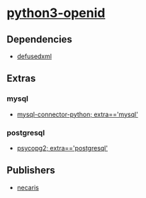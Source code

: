 # [python3-openid](https://pypi.org/project/python3-openid)

## Dependencies
- [defusedxml](packages/d/defusedxml.md)


## Extras

### mysql
- [mysql-connector-python; extra=='mysql'](packages/m/mysql-connector-python.md)

### postgresql
- [psycopg2; extra=='postgresql'](packages/p/psycopg2.md)


## Publishers
- [necaris](https://pypi.org/user/necaris)

